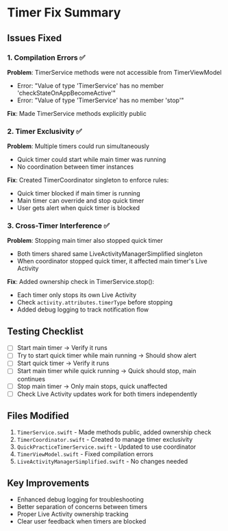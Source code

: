 # Timer Fix Summary

## Issues Fixed

### 1. Compilation Errors ✅
**Problem**: TimerService methods were not accessible from TimerViewModel
- Error: "Value of type 'TimerService' has no member 'checkStateOnAppBecomeActive'"
- Error: "Value of type 'TimerService' has no member 'stop'"

**Fix**: Made TimerService methods explicitly public

### 2. Timer Exclusivity ✅  
**Problem**: Multiple timers could run simultaneously
- Quick timer could start while main timer was running
- No coordination between timer instances

**Fix**: Created TimerCoordinator singleton to enforce rules:
- Quick timer blocked if main timer is running
- Main timer can override and stop quick timer
- User gets alert when quick timer is blocked

### 3. Cross-Timer Interference ✅
**Problem**: Stopping main timer also stopped quick timer
- Both timers shared same LiveActivityManagerSimplified singleton
- When coordinator stopped quick timer, it affected main timer's Live Activity

**Fix**: Added ownership check in TimerService.stop():
- Each timer only stops its own Live Activity
- Check `activity.attributes.timerType` before stopping
- Added debug logging to track notification flow

## Testing Checklist
- [ ] Start main timer → Verify it runs
- [ ] Try to start quick timer while main running → Should show alert
- [ ] Start quick timer → Verify it runs
- [ ] Start main timer while quick running → Quick should stop, main continues
- [ ] Stop main timer → Only main stops, quick unaffected
- [ ] Check Live Activity updates work for both timers independently

## Files Modified
1. `TimerService.swift` - Made methods public, added ownership check
2. `TimerCoordinator.swift` - Created to manage timer exclusivity  
3. `QuickPracticeTimerService.swift` - Updated to use coordinator
4. `TimerViewModel.swift` - Fixed compilation errors
5. `LiveActivityManagerSimplified.swift` - No changes needed

## Key Improvements
- Enhanced debug logging for troubleshooting
- Better separation of concerns between timers
- Proper Live Activity ownership tracking
- Clear user feedback when timers are blocked